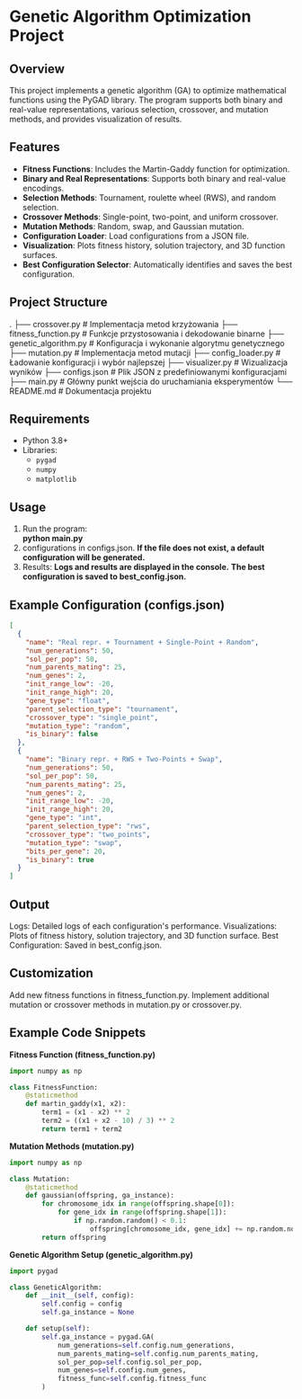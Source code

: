 # Genetic Algorithm Optimization Project

## Overview
This project implements a genetic algorithm (GA) to optimize mathematical functions using the PyGAD library. The program supports both binary and real-value representations, various selection, crossover, and mutation methods, and provides visualization of results.

## Features
- **Fitness Functions**: Includes the Martin-Gaddy function for optimization.
- **Binary and Real Representations**: Supports both binary and real-value encodings.
- **Selection Methods**: Tournament, roulette wheel (RWS), and random selection.
- **Crossover Methods**: Single-point, two-point, and uniform crossover.
- **Mutation Methods**: Random, swap, and Gaussian mutation.
- **Configuration Loader**: Load configurations from a JSON file.
- **Visualization**: Plots fitness history, solution trajectory, and 3D function surfaces.
- **Best Configuration Selector**: Automatically identifies and saves the best configuration.

## Project Structure

.
├── crossover.py          # Implementacja metod krzyżowania
├── fitness_function.py   # Funkcje przystosowania i dekodowanie binarne
├── genetic_algorithm.py  # Konfiguracja i wykonanie algorytmu genetycznego
├── mutation.py           # Implementacja metod mutacji
├── config_loader.py      # Ładowanie konfiguracji i wybór najlepszej
├── visualizer.py         # Wizualizacja wyników
├── configs.json          # Plik JSON z predefiniowanymi konfiguracjami
├── main.py               # Główny punkt wejścia do uruchamiania eksperymentów
└── README.md             # Dokumentacja projektu

## Requirements
- Python 3.8+
- Libraries:
  - `pygad`
  - `numpy`
  - `matplotlib`


## Usage
1. Run the program:  
**python main.py**
2.  configurations in configs.json.
**If the file does not exist, a default configuration will be generated.**
3. Results:
**Logs and results are displayed in the console.**
**The best configuration is saved to best_config.json.**

## Example Configuration (configs.json)
```json
[
  {
    "name": "Real repr. + Tournament + Single-Point + Random",
    "num_generations": 50,
    "sol_per_pop": 50,
    "num_parents_mating": 25,
    "num_genes": 2,
    "init_range_low": -20,
    "init_range_high": 20,
    "gene_type": "float",
    "parent_selection_type": "tournament",
    "crossover_type": "single_point",
    "mutation_type": "random",
    "is_binary": false
  },
  {
    "name": "Binary repr. + RWS + Two-Points + Swap",
    "num_generations": 50,
    "sol_per_pop": 50,
    "num_parents_mating": 25,
    "num_genes": 2,
    "init_range_low": -20,
    "init_range_high": 20,
    "gene_type": "int",
    "parent_selection_type": "rws",
    "crossover_type": "two_points",
    "mutation_type": "swap",
    "bits_per_gene": 20,
    "is_binary": true
  }
]
```

## Output
Logs: Detailed logs of each configuration's performance.
Visualizations: Plots of fitness history, solution trajectory, and 3D function surface.
Best Configuration: Saved in best_config.json.

## Customization
Add new fitness functions in fitness_function.py.
Implement additional mutation or crossover methods in mutation.py or crossover.py.

## Example Code Snippets
**Fitness Function (fitness_function.py)**
```python
import numpy as np

class FitnessFunction:
    @staticmethod
    def martin_gaddy(x1, x2):
        term1 = (x1 - x2) ** 2
        term2 = ((x1 + x2 - 10) / 3) ** 2
        return term1 + term2
```

**Mutation Methods (mutation.py)**

```python
import numpy as np

class Mutation:
    @staticmethod
    def gaussian(offspring, ga_instance):
        for chromosome_idx in range(offspring.shape[0]):
            for gene_idx in range(offspring.shape[1]):
                if np.random.random() < 0.1:
                    offspring[chromosome_idx, gene_idx] += np.random.normal(0, 1)
        return offspring
```
**Genetic Algorithm Setup (genetic_algorithm.py)**

```python
import pygad

class GeneticAlgorithm:
    def __init__(self, config):
        self.config = config
        self.ga_instance = None

    def setup(self):
        self.ga_instance = pygad.GA(
            num_generations=self.config.num_generations,
            num_parents_mating=self.config.num_parents_mating,
            sol_per_pop=self.config.sol_per_pop,
            num_genes=self.config.num_genes,
            fitness_func=self.config.fitness_func
        )
```
